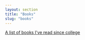 ```yaml
---
layout: section
title: "Books"
slug: "books"
---
```


<div class="Skills">
<a target="_blank" href="https://www.goodreads.com/review/list/88266571-alex-trautman?shelf=2020&view=covers">A list of books I've read since college</a>
</div>
